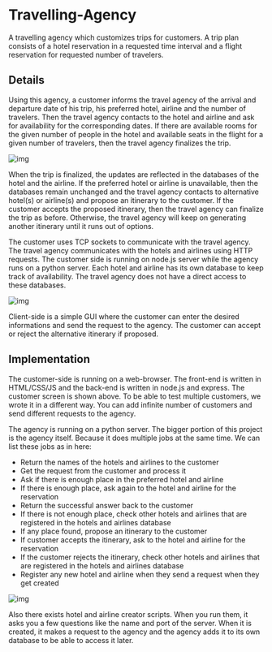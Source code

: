# Travelling-Agency

A travelling agency which customizes trips for customers. A trip plan consists of a hotel reservation in a requested time interval and a flight reservation for requested number of travelers.

## Details

Using this agency, a customer informs the travel agency of the arrival and departure date of his trip, his preferred hotel, airline and the number of travelers. Then the travel agency contacts to the hotel and airline and ask for availability for the corresponding dates. If there are available rooms for the given number of people in the hotel and available seats in the flight for a given number of travelers, then the travel agency finalizes the trip.

![img](https://i.ibb.co/pn6Vd70/Customer-Single.jpg)

When the trip is finalized, the updates are reflected in the databases of the hotel and the airline. If the preferred hotel or airline is unavailable, then the databases remain unchanged and the travel agency contacts to alternative hotel(s) or airline(s) and propose an itinerary to the customer. If the customer accepts the proposed itinerary, then the travel agency can finalize the trip as before. Otherwise, the travel agency will keep on generating another itinerary until it runs out of options.

The customer uses TCP sockets to communicate with the travel agency. The travel agency communicates with the hotels and airlines using HTTP requests. The customer side is running on node.js server while the agency runs on a python server. Each hotel and airline has its own database to keep track of availability. The travel agency does not have a direct access to these databases.

![img](https://i.ibb.co/XD3tLG2/General-Structure.jpg)

Client-side is a simple GUI where the customer can enter the desired informations and send the request to the agency. The customer can accept or reject the alternative itinerary if proposed.

## Implementation

The customer-side is running on a web-browser. The front-end is written in HTML/CSS/JS and the back-end is written in node.js and express. The customer screen is shown above. To be able to test multiple customers, we wrote it in a different way. You can add infinite number of customers and send different requests to the agency.

The agency is running on a python server. The bigger portion of this project is the agency itself. Because it does multiple jobs at the same time. We can list these jobs as in here:

- Return the names of the hotels and airlines to the customer
- Get the request from the customer and process it
- Ask if there is enough place in the preferred hotel and airline
- If there is enough place, ask again to the hotel and airline for the reservation
- Return the successful answer back to the customer
- If there is not enough place, check other hotels and airlines that are registered in the hotels and airlines database
- If any place found, propose an itinerary to the customer
- If customer accepts the itinerary, ask to the hotel and airline for the reservation
- If the customer rejects the itinerary, check other hotels and airlines that are registered in the hotels and airlines database
- Register any new hotel and airline when they send a request when they get created

![img](https://i.ibb.co/4FVV3cW/Hotel-Creator.jpg)

Also there exists hotel and airline creator scripts. When you run them, it asks you a few questions like the name and port of the server. When it is created, it makes a request to the agency and the agency adds it to its own database to be able to access it later.
